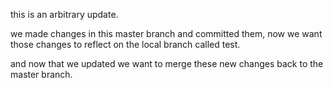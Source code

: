 this is an arbitrary update.

we made changes in this master branch and committed them, now we want those changes to reflect on the local branch called test.

and now that we updated we want to merge these new changes back to the master branch.
